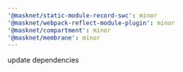 ```yaml
---
'@masknet/static-module-record-swc': minor
'@masknet/webpack-reflect-module-plugin': minor
'@masknet/compartment': minor
'@masknet/membrane': minor
---
```


update dependencies

